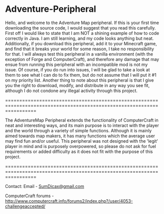 Adventure-Peripheral
====================

Hello, and welcome to the Adventure Map peripheral. If this is your first time downloading the source code, I would suggest that you read this carefully. First off I would like to state that I am NOT a shining example of how to code correctly in Java. I am still learning, and my code looks anything but neat. Additionally, if you download this peripheral, add it to your Minecraft game, and find that it breaks your world for some reason, I take no responsibility for that. I will always test this peripheral in a vanilla environment (with the exception of Forge and ComputerCraft), and therefore any damage that may ensue from running this peripheral with an incompatible mod is not my issue. Of course, if you do run into issues, I will be glad to take a look at them to see what I can do to fix them, but do not assume that I will put it #1 on my priority list. Another thing to note about this peripheral is that I give you the right to download, modify, and distribute in any way you see fit, although I do not condone any illegal activity through this project.

=======================================================================================================================

The AdventureMap Peripheral extends the functionality of ComputerCraft in neat and interesting ways, and its main purpose is to interact with the player and the world through a variety of simple functions. Although it is mainly aimed towards map makers, it has many functions which the average user may find fun and/or useful. This  peripheral was not designed with the 'legit' player in mind and is purposely overpowered, so please do not ask for fuel requirements or added difficulty as it does not fit with the purpose of this project.

=======================================================================================================================

Contact: 
Email - SumDicax@gmail.com

ComputerCraft forums - http://www.computercraft.info/forums2/index.php?/user/4053-challengeaccepted/
